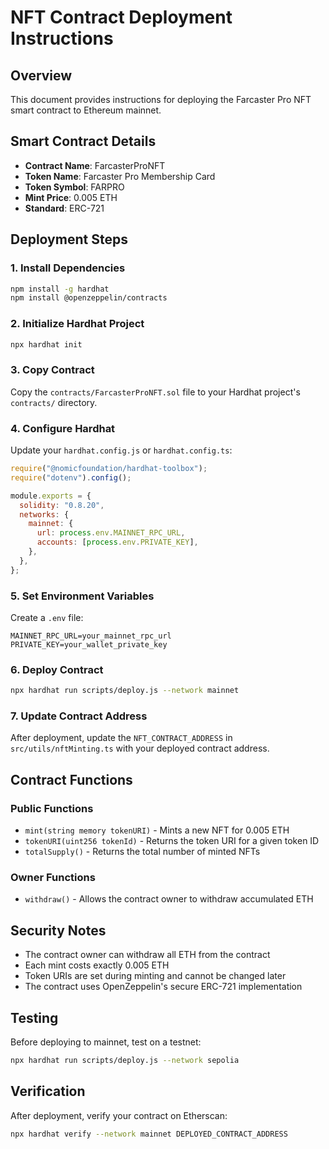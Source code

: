 # NFT Contract Deployment Instructions

## Overview
This document provides instructions for deploying the Farcaster Pro NFT smart contract to Ethereum mainnet.

## Smart Contract Details
- **Contract Name**: FarcasterProNFT
- **Token Name**: Farcaster Pro Membership Card
- **Token Symbol**: FARPRO
- **Mint Price**: 0.005 ETH
- **Standard**: ERC-721

## Deployment Steps

### 1. Install Dependencies
```bash
npm install -g hardhat
npm install @openzeppelin/contracts
```

### 2. Initialize Hardhat Project
```bash
npx hardhat init
```

### 3. Copy Contract
Copy the `contracts/FarcasterProNFT.sol` file to your Hardhat project's `contracts/` directory.

### 4. Configure Hardhat
Update your `hardhat.config.js` or `hardhat.config.ts`:

```javascript
require("@nomicfoundation/hardhat-toolbox");
require("dotenv").config();

module.exports = {
  solidity: "0.8.20",
  networks: {
    mainnet: {
      url: process.env.MAINNET_RPC_URL,
      accounts: [process.env.PRIVATE_KEY],
    },
  },
};
```

### 5. Set Environment Variables
Create a `.env` file:
```
MAINNET_RPC_URL=your_mainnet_rpc_url
PRIVATE_KEY=your_wallet_private_key
```

### 6. Deploy Contract
```bash
npx hardhat run scripts/deploy.js --network mainnet
```

### 7. Update Contract Address
After deployment, update the `NFT_CONTRACT_ADDRESS` in `src/utils/nftMinting.ts` with your deployed contract address.

## Contract Functions

### Public Functions
- `mint(string memory tokenURI)` - Mints a new NFT for 0.005 ETH
- `tokenURI(uint256 tokenId)` - Returns the token URI for a given token ID
- `totalSupply()` - Returns the total number of minted NFTs

### Owner Functions
- `withdraw()` - Allows the contract owner to withdraw accumulated ETH

## Security Notes
- The contract owner can withdraw all ETH from the contract
- Each mint costs exactly 0.005 ETH
- Token URIs are set during minting and cannot be changed later
- The contract uses OpenZeppelin's secure ERC-721 implementation

## Testing
Before deploying to mainnet, test on a testnet:
```bash
npx hardhat run scripts/deploy.js --network sepolia
```

## Verification
After deployment, verify your contract on Etherscan:
```bash
npx hardhat verify --network mainnet DEPLOYED_CONTRACT_ADDRESS
``` 